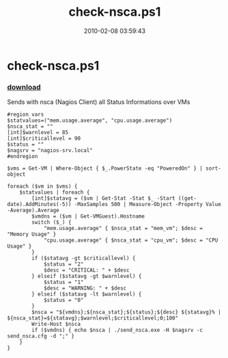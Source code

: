 ﻿---
pid:            1630
parent:         0
children:       
poster:         Patrick
title:          check-nsca.ps1
date:           2010-02-08 03:59:43
description:    Sends with nsca (Nagios Client) all Status Informations over VMs
format:         posh
---

# check-nsca.ps1

### [download](1630.ps1)  

Sends with nsca (Nagios Client) all Status Informations over VMs

```posh
#region vars
$statvalues=("mem.usage.average", "cpu.usage.average")
$nsca_stat = ""
[int]$warnlevel = 85
[int]$criticallevel = 90
$status = ""
$nagsrv = "nagios-srv.local"
#endregion

$vms = Get-VM | Where-Object { $_.PowerState -eq "PoweredOn" } | sort-object

foreach ($vm in $vms) {
	$statvalues | foreach {
		[int]$statavg = ($vm | Get-Stat -Stat $_ -Start ((get-date).AddMinutes(-5)) -MaxSamples 500 | Measure-Object -Property Value -Average).Average
		$vmdns = ($vm | Get-VMGuest).Hostname
		switch ($_) {
			"mem.usage.average" { $nsca_stat = "mem_vm"; $desc = "Memory Usage" }
			"cpu.usage.average" { $nsca_stat = "cpu_vm"; $desc = "CPU Usage" }
		}
		if ($statavg -gt $criticallevel) {
			$status = "2"
			$desc = "CRITICAL: " + $desc
		} elseif ($statavg -gt $warnlevel) {
			$status = "1"
			$desc = "WARNING: " + $desc
		} elseif ($statavg -lt $warnlevel) {
			$status = "0"
		}
		$nsca = "${vmdns};${nsca_stat};${status};${desc} ${statavg}% | ${nsca_stat}=${statavg};$warnlevel;$criticallevel;0;100"
		Write-Host $nsca
		if ($vmdns) { echo $nsca | ./send_nsca.exe -H $nagsrv -c send_nsca.cfg -d ";" }
	}
}
```
